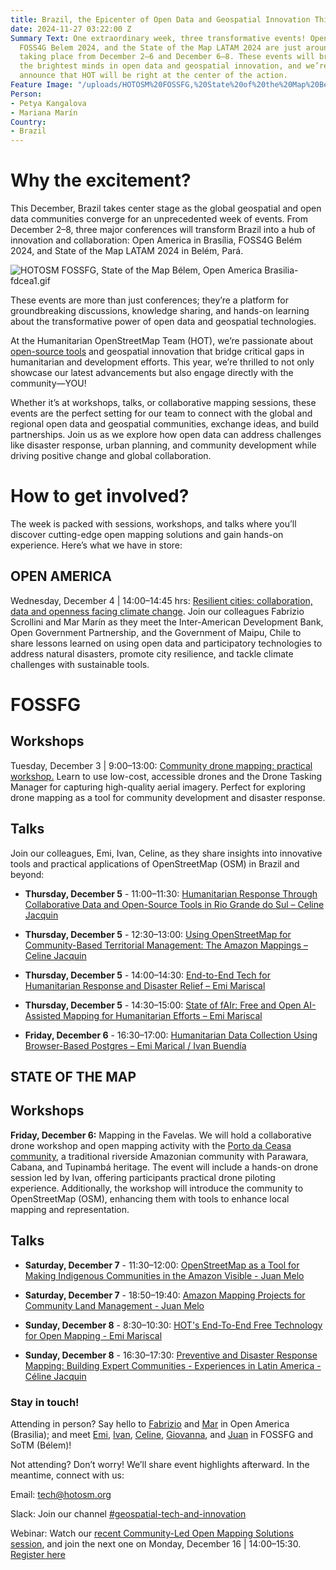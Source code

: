 ```yaml
---
title: Brazil, the Epicenter of Open Data and Geospatial Innovation This December
date: 2024-11-27 03:22:00 Z
Summary Text: One extraordinary week, three transformative events! Open Americas,
  FOSS4G Belem 2024, and the State of the Map LATAM 2024 are just around the corner,
  taking place from December 2–6 and December 6–8. These events will bring together
  the brightest minds in open data and geospatial innovation, and we’re thrilled to
  announce that HOT will be right at the center of the action.
Feature Image: "/uploads/HOTOSM%20FOSSFG,%20State%20of%20the%20Map%20Be%CC%81lem,%20Open%20America%20Brasilia.jpg"
Person:
- Petya Kangalova
- Mariana Marín
Country:
- Brazil
---
```


# **Why the excitement?**

This December, Brazil takes center stage as the global geospatial and open data communities converge for an unprecedented week of events. From December 2–8, three major conferences will transform Brazil into a hub of innovation and collaboration: Open America in Brasília, FOSS4G Belém 2024, and State of the Map LATAM 2024 in Belém, Pará.

![HOTOSM FOSSFG, State of the Map Bélem, Open America Brasilia-fdcea1.gif](/uploads/HOTOSM%20FOSSFG,%20State%20of%20the%20Map%20Be%CC%81lem,%20Open%20America%20Brasilia-fdcea1.gif)

These events are more than just conferences; they’re a platform for groundbreaking discussions, knowledge sharing, and hands-on learning about the transformative power of open data and geospatial technologies.

At the Humanitarian OpenStreetMap Team (HOT), we’re passionate about [open-source tools](https://www.hotosm.org/tech-suite) and geospatial innovation that bridge critical gaps in humanitarian and development efforts. This year, we’re thrilled to not only showcase our latest advancements but also engage directly with the community—YOU!

Whether it’s at workshops, talks, or collaborative mapping sessions, these events are the perfect setting for our team to connect with the global and regional open data and geospatial communities, exchange ideas, and build partnerships. Join us as we explore how open data can address challenges like disaster response, urban planning, and community development while driving positive change and global collaboration.

# **How to get involved?**

The week is packed with sessions, workshops, and talks where you’ll discover cutting-edge open mapping solutions and gain hands-on experience. Here’s what we have in store:

## **OPEN AMERICA**

Wednesday, December 4 | 14:00–14:45 hrs: [Resilient cities: collaboration, data and openness facing climate change](https://atividades.americaaberta.org/2024/talk/TYLFQG/). Join our colleagues Fabrizio Scrollini and Mar Marín as they meet the Inter-American Development Bank, Open Government Partnership, and the Government of Maipu, Chile to share lessons learned on using open data and participatory technologies to address natural disasters, promote city resilience, and tackle climate challenges with sustainable tools.

# **FOSSFG**

## Workshops

Tuesday, December 3 | 9:00–13:00: [Community drone mapping: practical workshop.](https://talks.osgeo.org/foss4g-2024-workshop/talk/YTQJZ7/) Learn to use low-cost, accessible drones and the Drone Tasking Manager for capturing high-quality aerial imagery. Perfect for exploring drone mapping as a tool for community development and disaster response.

## Talks

Join our colleagues, Emi, Ivan, Celine, as they share insights into innovative tools and practical applications of OpenStreetMap (OSM) in Brazil and beyond:

* **Thursday, December 5** - 11:00–11:30: [Humanitarian Response Through Collaborative Data and Open-Source Tools in Rio Grande do Sul – Celine Jacquin](https://talks.osgeo.org/foss4g-2024/talk/SHFZBP/)

* **Thursday, December 5** - 12:30–13:00: [Using OpenStreetMap for Community-Based Territorial Management: The Amazon Mappings – Celine Jacquin](https://talks.osgeo.org/foss4g-2024/talk/MRDDHV/)

* **Thursday, December 5** - 14:00–14:30: [End-to-End Tech for Humanitarian Response and Disaster Relief – Emi Mariscal](https://talks.osgeo.org/foss4g-2024/talk/GLWKFA/)

* **Thursday, December 5** - 14:30–15:00: [State of fAIr: Free and Open AI-Assisted Mapping for Humanitarian Efforts – Emi Mariscal](https://talks.osgeo.org/foss4g-2024/talk/PU8PKE/)

* **Friday, December 6** - 16:30–17:00: [Humanitarian Data Collection Using Browser-Based Postgres – Emi Marical / Ivan Buendía](https://talks.osgeo.org/foss4g-2024/talk/ZX3NWS/)

## STATE OF THE MAP

## **Workshops**

**Friday, December 6:** Mapping in the Favelas. We will hold a collaborative drone workshop and open mapping activity with the [Porto da Ceasa community](https://observatoriodefavelas.org.br/porto-da-ceasa-uma-comunidade-tradicional-amazonica-ribeirinha-parawara-cabana-e-tupinamba/), a traditional riverside Amazonian community with Parawara, Cabana, and Tupinambá heritage. The event will include a hands-on drone session led by Ivan, offering participants practical drone piloting experience. Additionally, the workshop will introduce the community to OpenStreetMap (OSM), enhancing them with tools to enhance local mapping and representation.

## Talks

* **Saturday, December 7** -  11:30–12:00: [OpenStreetMap as a Tool for Making Indigenous Communities in the Amazon Visible - Juan Melo](https://talks.osgeo.org/sotm2024-latam/talk/NCRW8B/)

* **Saturday, December 7** -  18:50–19:40: [Amazon Mapping Projects for Community Land Management - Juan Melo](https://talks.osgeo.org/sotm2024-latam/talk/E7GYT7/)

* **Sunday, December 8** -  8:30–10:30: [HOT's End-To-End Free Technology for Open Mapping - Emi Mariscal](https://talks.osgeo.org/sotm2024-latam/talk/ENQEPY/)

* **Sunday, December 8** -  16:30–17:30: [Preventive and Disaster Response Mapping: Building Expert Communities - Experiences in Latin America - Céline Jacquin](https://talks.osgeo.org/sotm2024-latam/talk/PUDX3E/)

### Stay in touch!

Attending in person? Say hello to [Fabrizio](https://www.linkedin.com/in/fabrizioscrollini/) and [Mar](https://www.linkedin.com/in/marinvmariana/) in Open America (Brasilia); and meet [Emi](https://www.linkedin.com/in/emiliomariscal/), [Ivan](https://www.linkedin.com/in/ivan-gayton-a6081b29/), [Celine](https://www.linkedin.com/in/celine-l-jacquin/), [Giovanna](https://www.linkedin.com/in/giovanna-gal%C3%BAcio-lacerda-203594188/), and [Juan](https://www.linkedin.com/in/juan-arellano-cyberjuan/) in FOSSFG and SoTM (Bélem)!

Not attending? Don’t worry! We’ll share event highlights afterward. In the meantime, connect with us:

Email: [tech@hotosm.org](mailto:tech@hotosm.org)

Slack: Join our channel [#geospatial-tech-and-innovation](https://join.slack.com/t/hotosm/shared_invite/zt-2ebvqsaqs-dhM4FsZs0XCOt3FjGv0YtA)

Webinar: Watch our [recent Community-Led Open Mapping Solutions session](https://www.youtube.com/watch?v=D9udu-2sqJQ&t=2281s&ab_channel=HumanitarianOpenStreetMapTeam), and join the next one on Monday, December 16 | 14:00–15:30. [Register here](https://buff.ly/4fcmrMF)